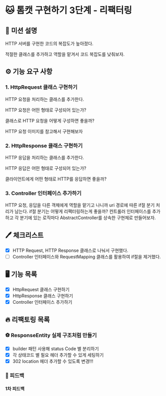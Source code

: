 # 🐱 톰캣 구현하기 3단계 - 리팩터링

## 🚀 미션 설명

HTTP 서버를 구현한 코드의 복잡도가 높아졌다.

적절한 클래스를 추가하고 역할을 맡겨서 코드 복잡도를 낮춰보자.

## ⚙️ 기능 요구 사항

### 1. HttpRequest 클래스 구현하기

HTTP 요청을 처리하는 클래스를 추가한다.

HTTP 요청은 어떤 형태로 구성되어 있는가?

클래스로 HTTP 요청을 어떻게 구성하면 좋을까?

HTTP 요청 이미지를 참고해서 구현해보자

### 2. HttpResponse 클래스 구현하기

HTTP 응답을 처리하는 클래스를 추가한다.

HTTP 응답은 어떤 형태로 구성되어 있는가?

클라이언트에게 어떤 형태로 HTTP를 응답하면 좋을까?

### 3. Controller 인터페이스 추가하기

HTTP 요청, 응답을 다른 객체에게 역할을 맡기고 나니까 uri 경로에 따른 if절 분기 처리가 남는다.
if절 분기는 어떻게 리팩터링하는게 좋을까?
컨트롤러 인터페이스를 추가하고 각 분기에 있는 로직마다 AbstractController를 상속한 구현체로 만들어보자.

## 🖊 체크리스트

- [x] HTTP Request, HTTP Response 클래스로 나눠서 구현했다.
- [ ] Controller 인터페이스와 RequestMapping 클래스를 활용하여 if절을 제거했다.

## 🖥 기능 목록

- [x] HttpRequest 클래스 구현하기
- [x] HttpResponse 클래스 구현하기
- [x] Controller 인터페이스 추가하기

## 🔥 리팩토링 목록

### ⚽️ ResponseEntity 실제 구조처럼 만들기

- [x] builder 패턴 사용해 status Code 별 분리하기
- [x] 각 상태코드 별 필요 헤더 추가할 수 있게 세팅하기
- [x] 302 location 헤더 추가할 수 있도록 변경!!!

### 📝 피드백

#### 1차 피드백
